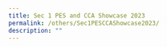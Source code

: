 ```yaml
---
title: Sec 1 PES and CCA Showcase 2023
permalink: /others/Sec1PESCCAShowcase2023/
description: ""
---
```


